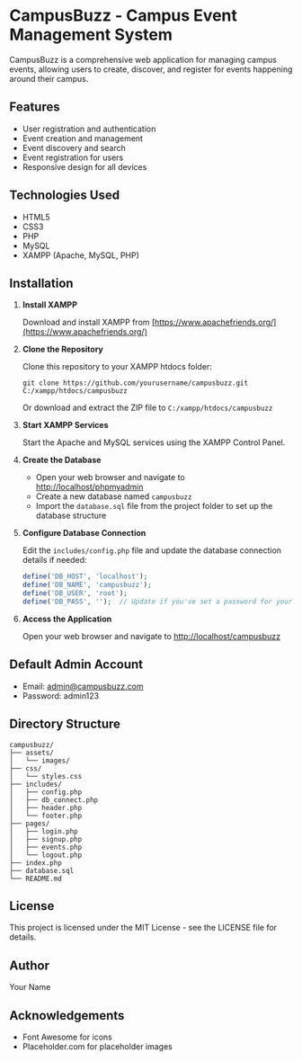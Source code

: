 # CampusBuzz - Campus Event Management System

CampusBuzz is a comprehensive web application for managing campus events, allowing users to create, discover, and register for events happening around their campus.

## Features

- User registration and authentication
- Event creation and management
- Event discovery and search
- Event registration for users
- Responsive design for all devices

## Technologies Used

- HTML5
- CSS3
- PHP
- MySQL
- XAMPP (Apache, MySQL, PHP)

## Installation

1. **Install XAMPP**

   Download and install XAMPP from [https://www.apachefriends.org/](https://www.apachefriends.org/)

2. **Clone the Repository**

   Clone this repository to your XAMPP htdocs folder:

   ```
   git clone https://github.com/yourusername/campusbuzz.git C:/xampp/htdocs/campusbuzz
   ```

   Or download and extract the ZIP file to `C:/xampp/htdocs/campusbuzz`

3. **Start XAMPP Services**

   Start the Apache and MySQL services using the XAMPP Control Panel.

4. **Create the Database**

   - Open your web browser and navigate to [http://localhost/phpmyadmin](http://localhost/phpmyadmin)
   - Create a new database named `campusbuzz`
   - Import the `database.sql` file from the project folder to set up the database structure

5. **Configure Database Connection**

   Edit the `includes/config.php` file and update the database connection details if needed:

   ```php
   define('DB_HOST', 'localhost');
   define('DB_NAME', 'campusbuzz');
   define('DB_USER', 'root');
   define('DB_PASS', '');  // Update if you've set a password for your MySQL
   ```

6. **Access the Application**

   Open your web browser and navigate to [http://localhost/campusbuzz](http://localhost/campusbuzz)

## Default Admin Account

- Email: admin@campusbuzz.com
- Password: admin123

## Directory Structure

```
campusbuzz/
├── assets/
│   └── images/
├── css/
│   └── styles.css
├── includes/
│   ├── config.php
│   ├── db_connect.php
│   ├── header.php
│   └── footer.php
├── pages/
│   ├── login.php
│   ├── signup.php
│   ├── events.php
│   └── logout.php
├── index.php
├── database.sql
└── README.md
```

## License

This project is licensed under the MIT License - see the LICENSE file for details.

## Author

Your Name

## Acknowledgements

- Font Awesome for icons
- Placeholder.com for placeholder images

